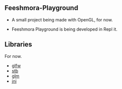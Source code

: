 ## Feeshmora-Playground
- A small project being made with OpenGL, for now.

- Feeshmora Playground is being developed in Repl it.

## Libraries
For now.

-  [glfw](https://github.com/glfw/glfw)
-  [stb](https://github.com/nothings/stb)
-  [glm](https://github.com/g-truc/glm)
-  [jni](https://github.com/mapbox/jni.hpp)